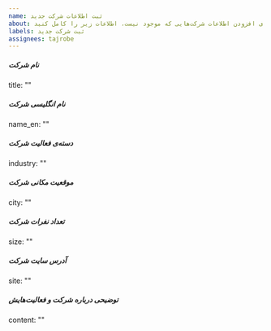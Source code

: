 ```yaml
---
name: ثبت اطلاعات شرکت جدید
about: برای افزودن اطلاعات شرکت‌هایی که موجود نیست، اطلاعات زیر را کامل کنید.
labels: ثبت شرکت جدید
assignees: tajrobe
---
```



##### نام شرکت
title: ""

##### نام انگلیسی شرکت
name_en: ""

##### دسته‌ی فعالیت شرکت
industry: ""

##### موقعیت مکانی شرکت
city: ""

##### تعداد نفرات شرکت
size: ""

##### آدرس سایت شرکت
site: ""

##### توضیحی درباره شرکت و فعالیت‌هایش
content: ""
